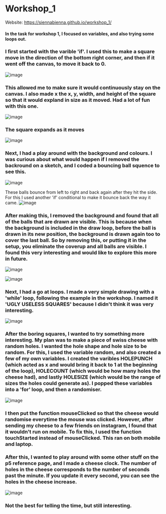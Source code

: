 # Workshop_1
Website: https://siennabienna.github.io/workshop_1/ 

#### In the task for workshop 1, I focused on variables, and also trying some loops out.

### I first started with the varible 'if'. I used this to make a square move in the direction of the bottom right corner, and then if it went off the canvas, to move it back to 0. 

![image](https://github.com/user-attachments/assets/59665f9f-20c1-4e86-b13f-45a1fabe7e2b)

### This allowed me to make sure it would continuously stay on the canvas. I also made x the x, y, width, and height of the square so that it would expland in size as it moved. Had a lot of fun with this one.

![image](https://github.com/user-attachments/assets/200b086a-a9a6-4020-8b78-6620b7825b6c)

### The square expands as it moves

![image](https://github.com/user-attachments/assets/4acd0e34-475f-4a28-9295-394650a555db)

### Next, I had a play around with the background and colours. I was curious about what would happen if I removed the backround on a sketch, and I coded a bouncing ball squence to see this.

![image](https://github.com/user-attachments/assets/7e1a6757-8585-4451-bfb1-d34925ecac9f)

These balls bounce from left to right and back again after they hit the side. For this I used another 'if' conditional to make it bounce back the way it came. 
![image](https://github.com/user-attachments/assets/6391d7cc-37cf-4515-8480-d6a6c7cfa5a0)

### After making this, I removed the background and found that all of the balls that are drawn are visible. This is because when the background is included in the draw loop, before the ball is drawn in its new position, the background is drawn again too to cover the last ball. So by removing this, or putting it in the setup, you eliminate the coverup and all balls are visible. I found this very interesting and would like to explore this more in future.

![image](https://github.com/user-attachments/assets/befdd400-236f-489c-bc2c-cc8ce462864d)

![image](https://github.com/user-attachments/assets/c5c4d7a8-33cf-4d3b-8178-9370b194c9ef)

### Next, I had a go at loops. I made a very simple drawing with a 'while' loop, following the example in the workshop. I named it 'UGLY USELESS SQUARES' because I didn't think it was very interesting.

![image](https://github.com/user-attachments/assets/2988e126-c019-4175-8224-ee181eb85c5b)

### After the boring squares, I wanted to try something more interesting. My plan was to make a piece of swiss cheese with random holes. I wanted the hole shape and hole size to be random. For this, I used the variable random, and also created a few of my own variables. I created the varibles HOLEPUNCH (which acted as x and would bring it back to 1 at the beginning of the loop), HOLECOUNT (which would be how many holes the cheese had), and lastly HOLESIZE (which would be the range of sizes the holes could generate as). I popped these variables into a 'for' loop, and then a randomiser. 

![image](https://github.com/user-attachments/assets/57e6362e-ef5f-47ee-85a6-b9f1b210eb00)

### I then put the function mouseClicked so that the cheese would randomise everytime the mouse was clicked. However, after sending my cheese to a few friends on instagram, I found that it wouldn't run on mobile. To fix this, I used the function touchStarted instead of mouseClicked. This ran on both mobile and laptop.

### After this, I wanted to play around with some other stuff on the p5 reference page, and I made a cheese clock. The number of holes in the cheese corresponds to the number of seconds past the minute. If you update it every second, you can see the holes in the cheese increase.

![image](https://github.com/user-attachments/assets/5bb78927-4f34-4ce2-b66d-cdd1bb697ba3)
 ### Not the best for telling the time, but still interesting.



